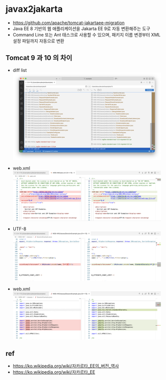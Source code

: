 # javax2jakarta

- https://github.com/apache/tomcat-jakartaee-migration
- Java EE 8 기반의 웹 애플리케이션을 Jakarta EE 9로 자동 변환해주는 도구
- Command Line 또는 Ant 태스크로 사용할 수 있으며, 패키지 이름 변경부터 XML 설정 파일까지 자동으로 변환

## Tomcat 9 과 10 의 차이
- diff list
![web.xml](./images/tomcat9to10-01.png)

- web.xml
![web.xml](./images/tomcat9to10-02-webxml.png)

- UTF-8
![web.xml](./images/tomcat9to10-03-utf.png)

- web.xml
![web.xml](./images/tomcat9to10-04-utf8.png)

## ref
- https://ko.wikipedia.org/wiki/자카르타_EE의_버전_역사
- https://ko.wikipedia.org/wiki/자카르타_EE
